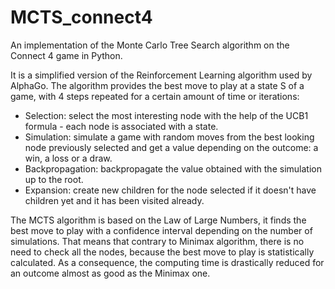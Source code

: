 # MCTS_connect4
An implementation of the Monte Carlo Tree Search algorithm on the Connect 4 game in Python.

It is a simplified version of the Reinforcement Learning algorithm used by AlphaGo. The algorithm provides the best move to play at a state S of a game, with 4 steps repeated for a certain amount of time or iterations:

- Selection: select the most interesting node with the help of the UCB1 formula - each node is associated with a state.
- Simulation: simulate a game with random moves from the best looking node previously selected and get a value depending on the outcome: a win, a loss or a draw.
- Backpropagation: backpropagate the value obtained with the simulation up to the root.
- Expansion: create new children for the node selected if it doesn't have children yet and it has been visited already.

The MCTS algorithm is based on the Law of Large Numbers, it finds the best move to play with a confidence interval depending on the number of simulations. That means that contrary to Minimax algorithm, there is no need to check all the nodes, because the best move to play is statistically calculated. As a consequence, the computing time is drastically reduced for an outcome almost as good as the Minimax one.
